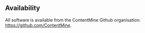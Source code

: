 ## **Availability**

All software is available from the ContentMine Github organisation: https://github.com/ContentMine.